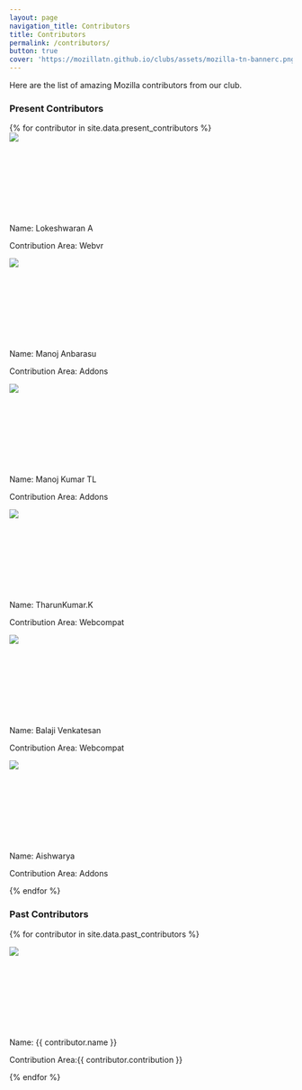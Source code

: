 ```yaml
---
layout: page
navigation_title: Contributors
title: Contributors
permalink: /contributors/
button: true
cover: 'https://mozillatn.github.io/clubs/assets/mozilla-tn-bannerc.png'
---
```


Here are the list of amazing Mozilla contributors from our club.

<h3>Present Contributors</h3>
<div class="contributors_wrapper">
{% for contributor in site.data.present_contributors %}
<div class="contributors">

<div class="pic" style="height: 130px; width: 130px">
<img src="https://www.gravatar.com/avatar/bc550139be48cb8ce92c0d4933f73b9c?s=256"></div><br>
<p class="name">Name: Lokeshwaran A</p>
<p class="contribution">Contribution Area: Webvr</p>
</div>


<div class="pic" style="height: 130px; width: 130px">
<img src="https://www.gravatar.com/avatar/0c6da4e7561892c76dede30c81529318?s=256"></div><br>
<p class="name">Name: Manoj Anbarasu</p>
<p class="contribution">Contribution Area: Addons</p>
</div>




<div class="pic" style="height: 130px; width: 130px">
<img src="https://www.gravatar.com/avatar/479088660d4d1f7057b382bd5cd47930?s=256"></div><br>
<p class="name">Name: Manoj Kumar TL</p>
<p class="contribution">Contribution Area: Addons</p>
</div>
</div>


<div class="pic" style="height: 130px; width: 130px">
<img src="https://www.gravatar.com/avatar/b2f5bcba217e0e4c332d1722ac7d5c7c?s=256"></div><br>
<p class="name">Name: TharunKumar.K</p>
<p class="contribution">Contribution Area: Webcompat</p>
</div>



<div class="pic" style="height: 130px; width: 130px">
<img src="https://www.gravatar.com/avatar/3842030b52ad944617fcb860dba85e33?s=250"></div><br>
<p class="name">Name: Balaji Venkatesan</p>
<p class="contribution">Contribution Area: Webcompat</p>
</div>




<div class="pic" style="height: 130px; width: 130px">
<img src="https://www.gravatar.com/avatar/291137b1b699da5e3e36e616d2f4c234?s=290"></div><br>
<p class="name">Name: Aishwarya</p>
<p class="contribution">Contribution Area: Addons</p>
</div>



{% endfor %}

</div>
<h3>Past Contributors</h3>
<div class="contributors_wrapper">
{% for contributor in site.data.past_contributors %}
<div class="contributors">

<div class="pic" style="height: 130px; width: 130px">

<img src="{{ contributor.photo }}"></div><br>

<p class="name">Name: {{ contributor.name }}</p>
<p class="contribution">Contribution Area:{{ contributor.contribution }}</p>

</div>
{% endfor %}
</div>

